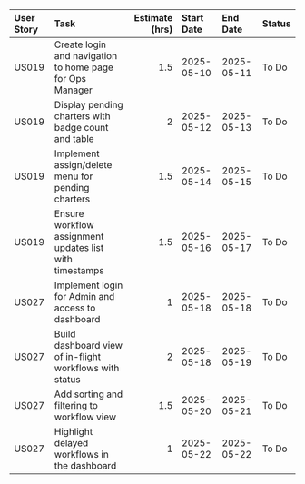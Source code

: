 | User Story   | Task                                                     |   Estimate (hrs) | Start Date   | End Date   | Status   |
|:-------------|:---------------------------------------------------------|-----------------:|:-------------|:-----------|:---------|
| US019        | Create login and navigation to home page for Ops Manager |              1.5 | 2025-05-10   | 2025-05-11 | To Do    |
| US019        | Display pending charters with badge count and table      |              2   | 2025-05-12   | 2025-05-13 | To Do    |
| US019        | Implement assign/delete menu for pending charters        |              1.5 | 2025-05-14   | 2025-05-15 | To Do    |
| US019        | Ensure workflow assignment updates list with timestamps  |              1.5 | 2025-05-16   | 2025-05-17 | To Do    |
| US027        | Implement login for Admin and access to dashboard        |              1   | 2025-05-18   | 2025-05-18 | To Do    |
| US027        | Build dashboard view of in-flight workflows with status  |              2   | 2025-05-18   | 2025-05-19 | To Do    |
| US027        | Add sorting and filtering to workflow view               |              1.5 | 2025-05-20   | 2025-05-21 | To Do    |
| US027        | Highlight delayed workflows in the dashboard             |              1   | 2025-05-22   | 2025-05-22 | To Do    |